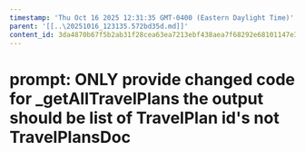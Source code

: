 ```yaml
---
timestamp: 'Thu Oct 16 2025 12:31:35 GMT-0400 (Eastern Daylight Time)'
parent: '[[..\20251016_123135.572bd35d.md]]'
content_id: 3da4870b67f5b2ab31f28cea63ea7213ebf438aea7f68292e68101147e36e9d4
---
```


# prompt: ONLY provide changed code for \_getAllTravelPlans the output should be list of TravelPlan id's not TravelPlansDoc
